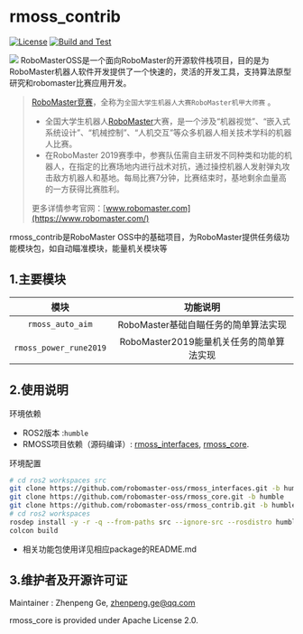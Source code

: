 # rmoss_contrib

[![License](https://img.shields.io/badge/License-Apache%202.0-blue.svg)](https://opensource.org/licenses/Apache-2.0)
[![Build and Test](https://github.com/robomaster-oss/rmoss_contrib/actions/workflows/ci.yml/badge.svg?branch=humble)](https://github.com/robomaster-oss/rmoss_contrib/actions/workflows/ci.yml)

![](rmoss_bg.png)
RoboMasterOSS是一个面向RoboMaster的开源软件栈项目，目的是为RoboMaster机器人软件开发提供了一个快速的，灵活的开发工具，支持算法原型研究和robomaster比赛应用开发。

> [RoboMaster竞赛](https://www.robomaster.com/)，全称为`全国大学生机器人大赛RoboMaster机甲大师赛` 。
>
> - 全国大学生机器人[RoboMaster](https://www.robomaster.com/)大赛，是一个涉及“机器视觉”、“嵌入式系统设计”、“机械控制”、“人机交互”等众多机器人相关技术学科的机器人比赛。
> - 在RoboMaster 2019赛季中，参赛队伍需自主研发不同种类和功能的机器人，在指定的比赛场地内进行战术对抗，通过操控机器人发射弹丸攻击敌方机器人和基地。每局比赛7分钟，比赛结束时，基地剩余血量高的一方获得比赛胜利。
>
> 更多详情参考官网：[www.robomaster.com](https://www.robomaster.com/)

rmoss_contrib是RoboMaster OSS中的基础项目，为RoboMaster提供任务级功能模块包，如自动瞄准模块，能量机关模块等


## 1.主要模块

|        模块         |                 功能说明                 |
| :-----------------: | :--------------------------------------: |
|    `rmoss_auto_aim`    |   RoboMaster基础自瞄任务的简单算法实现   |
| `rmoss_power_rune2019` | RoboMaster2019能量机关任务的简单算法实现 |

## 2.使用说明

环境依赖

* ROS2版本 :`humble`
* RMOSS项目依赖（源码编译）: [rmoss_interfaces](https://github.com/robomaster-oss/rmoss_interfaces), [rmoss_core](https://github.com/robomaster-oss/rmoss_core).

环境配置

```bash
# cd ros2 workspaces src
git clone https://github.com/robomaster-oss/rmoss_interfaces.git -b humble
git clone https://github.com/robomaster-oss/rmoss_core.git -b humble
git clone https://github.com/robomaster-oss/rmoss_contrib.git -b humble
# cd ros2 workspaces
rosdep install -y -r -q --from-paths src --ignore-src --rosdistro humble
colcon build
```

* 相关功能包使用详见相应package的README.md

## 3.维护者及开源许可证

Maintainer : Zhenpeng Ge,  zhenpeng.ge@qq.com

rmoss_core is provided under Apache License 2.0.

